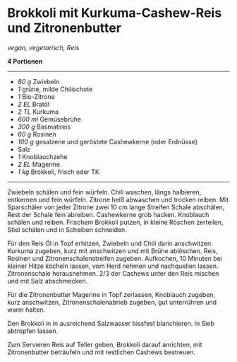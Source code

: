 # Brokkoli mit Kurkuma-Cashew-Reis und Zitronenbutter

*vegan, vegetarisch, Reis*

**4 Portionen**

---

- *80 g* Zwiebeln
- *1* grüne, milde Chilischote
- *1* Bio-Zitrone
- *2 EL* Bratöl
- *2 TL* Kurkuma
- *600 ml* Gemüsebrühe
- *300 g* Basmatireis
- *60 g* Rosinen
- *100 g* gesalzene und geröstete Cashewkerne (oder Erdnüsse)
- Salz
- *1* Knoblauchzehe
- *2 EL* Magerine
- *1 kg* Brokkoli, frisch oder TK

---

Zwiebeln schälen und fein würfeln. Chili waschen, längs halbieren, entkernen und fein würfeln. Zitrone heiß abwaschen und trocken reiben. Mit Sparschäler von jeder Zitrone zwei 10 cm lange Streifen Schale abschälen, Rest der Schale fein abreiben. Cashewkerne grob hacken. Knoblauch schälen und reiben. Frischem Brokkoli putzen, in kleine Röschen zerteilen, Stiel schälen und in Scheiben schneiden.

Für den Reis Öl in Topf erhitzen, Zwiebeln und Chili darin anschwitzen. Kurkuma zugeben, kurz mit anschwitzen und mit Brühe ablöschen. Reis, Rosinen und Zitronenschalenstreifen zugeben. Aufkochen, 10 Minuten bei kleiner Hitze köcheln lassen, vom Herd nehmen und nachquellen lassen. Zitronenschale herausnehmen. 2/3 der Cashews unter den Reis mischen und mit Salz abschmecken.

Für die Zitronenbutter Magerine in Topf zerlassen, Knoblauch zugeben, kurz anschwitzen, Zitronenschalenabrieb zugeben, gut unterrühren und warm halten.

Den Brokkoli in in ausreichend Salzwasser bissfest blanchieren. In Sieb abtropfen lassen.

Zum Servieren Reis auf Teller geben, Brokkoli darauf anrichten, mit Zitronenbutter beträufeln und mit restlichen Cashews bestreuen.
